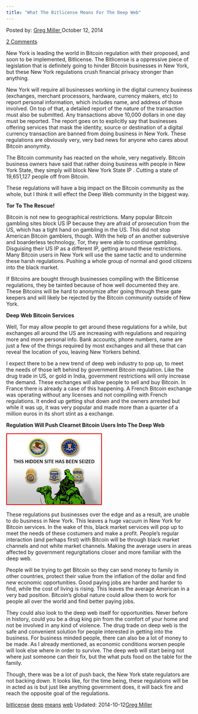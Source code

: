 ```yaml
---
title: "What The Bitlicense Means For The Deep Web"
---
```


<article class="post-listing post-6841 post type-post status-publish format-standard has-post-thumbnail hentry  tag-bitlicense tag-deep tag-means tag-web">
Posted by: <a href="https://www.deepdotweb.com/author/gregmiller/" title="">Greg Miller </a></span>
<span>October 12, 2014</span>
    
<a href="/2014/10/12/bitlicense-means-deep-web/#comments">2 Comments</a></span>
</p>
<p>New York is leading the world in Bitcoin regulation with their proposed, and soon to be implemented, Bitlicense. The Bitlicense is a oppressive piece of legislation that is definitely going to hinder Bitcoin businesses in New York, but these New York regulations crush financial privacy stronger than anything.</p>
<p>New York will require all businesses working in the digital currency business (exchanges, merchant processors, hardware, currency makers, etc) to report personal information, which includes name, and address of those involved. On top of that, a detailed report of the nature of the transaction must also be submitted. Any transactions above 10,000 dollars in one day must be reported. The report goes on to explicitly say that businesses offering services that mask the identity, source or destination of a digital currency transaction are banned from doing business in New York. These regulations are obviously very, very bad news for anyone who cares about Bitcoin anonymity.</p>
<p>The Bitcoin community has reacted on the whole, very negatively. Bitcoin business owners have said that rather doing business with people in New York State, they simply will block New York State IP . Cutting a state of 19,651,127 people off from Bitcoin.</p>
<p>These regulations will have a big impact on the Bitcoin community as the whole, but I think it will effect the Deep Web community in the biggest way.</p>
<p><strong>Tor To The Rescue!</strong></p>
<p>Bitcoin is not new to geographical restrictions. Many popular Bitcoin gambling sites block US IP because they are afraid of prosecution from the US, which has a tight hand on gambling in the US. This did not stop American Bitcoin gamblers, though. With the help of an another subversive and boarderless technology, Tor, they were able to continue gambling. Disguising their US IP as a different IP, getting around these restrictions. Many Bitcoin users in New York will use the same tactic and to undermine these harsh regulations. Pushing a whole group of normal and good citizens into the black market.</p>
<p>If Bitcoins are bought through businesses compiling with the Bitlicense regulations, they be tainted because of how well documented they are. These Bitcoins will be hard to anonymize after going through these gate keepers and will likely be rejected by the Bitcoin community outside of New York.</p>
<p><strong>Deep Web Bitcoin Services</strong></p>
<p>Well, Tor may allow people to get around these regulations for a while, but exchanges all around the US are increasing with regulations and requiring more and more personal info. Bank accounts, phone numbers, name are just a few of the things required by most exchanges and all these that can reveal the location of you, leaving New Yorkers behind.</p>
<p>I expect there to be a new trend of deep web industry to pop up, to meet the needs of those left behind by government Bitcoin regulation. Like the drug trade in US, or gold in India, government restrictions will only increase the demand. These exchanges will allow people to sell and buy Bitcoin. In France there is already a case of this happening. A French Bitcoin exchange was operating without any licenses and not compiling with French regulations. It ended up getting shut down and the owners arrested but while it was up, it was very popular and made more than a quarter of a million euros in its short stint as a exchange.</p>
<p><strong>Regulation Will Push Clearnet Bitcoin Users Into The Deep Web</strong></p>
<p><a href="/imgs/2014/08/sr-seized.png"><img class="aligncenter size-full wp-image-6843" src="/imgs/2014/08/sr-seized.png" alt="Regulations" width="259" height="194"/></a></p>
<p>These regulations put businesses over the edge and as a result, are unable to do business in New York. This leaves a huge vacuum in New York for Bitcoin services. In the wake of this, black market services will pop up to meet the needs of these costumers and make a profit. People&#8217;s regular interaction (and perhaps first) with Bitcoin will be through black market channels and not white market channels. Making the average users in areas affected by government regurgitations closer and more familiar with the deep web.</p>
<p>People will be trying to get Bitcoin so they can send money to family in other countries, protect their value from the inflation of the dollar and find new economic opportunities. Good paying jobs are harder and harder to find, while the cost of living is rising. This leaves the average American in a very bad position. Bitcoin&#8217;s global nature could allow them to work for people all over the world and find better paying jobs.</p>
<p>They could also look to the deep web itself for opportunities. Never before in history, could you be a drug king pin from the comfort of your home and not be involved in any kind of violence. The drug trade on deep web is the safe and convenient solution for people interested in getting into the business. For business minded people, there can also be a lot of money to be made. As I already mentioned, as economic conditions worsen people will look else where in order to survive. The deep web will start being not where just someone can their fix, but the what puts food on the table for the family.</p>
<p>Though, there was be a lot of push back, the New York state regulators are not backing down. It looks like, for the time being, these regulations will be in acted as is but just like anything government does, it will back fire and reach the opposite goal of the regulations.</p>
</div>
<a href="https://www.deepdotweb.com/tag/bitlicense/" rel="tag">bitlicense</a> <a href="https://www.deepdotweb.com/tag/deep/" rel="tag">deep</a> <a href="https://www.deepdotweb.com/tag/means/" rel="tag">means</a> <a href="https://www.deepdotweb.com/tag/web/" rel="tag">web</a></span> 
Updated: 2014-10-12<a href="https://www.deepdotweb.com/author/gregmiller/" title="Posts by Greg Miller" rel="author">Greg Miller</a></strong></div>
    
